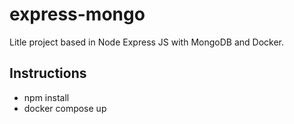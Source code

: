 # express-mongo

Litle project based in Node Express JS with MongoDB and Docker.
## Instructions

- npm install
- docker compose up


